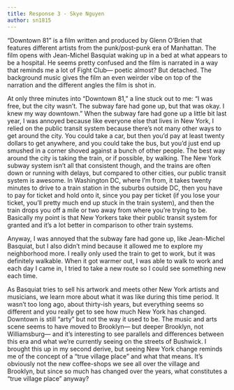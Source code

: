 ```yaml
---
title: Response 3 - Skye Nguyen
author: sn1815
---
```


“Downtown 81” is a film written and produced by Glenn O’Brien that features different artists from the punk/post-punk era of Manhattan. The film opens with Jean-Michel Basquiat waking up in a bed at what appears to be a hospital. He seems pretty confused and the film is narrated in a way that reminds me a lot of Fight Club— poetic almost? But detached. The background music gives the film an even weirder vibe on top of the narration and the different angles the film is shot in.

At only three minutes into “Downtown 81,” a line stuck out to me: “I was free, but the city wasn’t. The subway fare had gone up, but that was okay. I knew my way downtown.” When the subway fare had gone up a little bit last year, I was annoyed because like everyone else that lives in New York, I relied on the public transit system because there’s not many other ways to get around the city. You could take a car, but then you’d pay at least twenty dollars to get anywhere, and you could take the bus, but you’d just end up smushed in a corner shoved against a bunch of other people. The best way around the city is taking the train, or if possible, by walking. The New York subway system isn’t all that consistent though, and the trains are often down or running with delays, but compared to other cities, our public transit system is awesome. In Washington DC, where I’m from, it takes twenty minutes to drive to a train station in the suburbs outside DC, then you have to pay for ticket and hold onto it, since you pay per ticket (if you lose your ticket, you’ll pretty much end up stuck in the train system), and then the train drops you off a mile or two away from where you’re trying to be. Basically my point is that New Yorkers take their public transit system for granted and it’s a lot better in comparison to other train systems.

Anyway, I was annoyed that the subway fare had gone up, like Jean-Michel Basquiat, but I also didn’t mind because it allowed me to explore my neighborhood more. I really only used the train to get to work, but it was definitely walkable. When it got warmer out, I was able to walk to work and each day I came in, I tried to take a new route so I could see something new each time.

As Basquiat tries to sell his artwork and meets other New York artists and musicians, we learn more about what it was like during this time period. It wasn’t too long ago, about thirty-ish years, but everything seems so different and you really get to see how much New York has changed. Downtown is still “arty” but not the way it used to be. The music and arts scene seems to have moved to Brooklyn— but deeper Brooklyn, not Williamsburg— and it’s interesting to see parallels and differences between this era and what we’re currently seeing on the streets of Bushwick. I brought this up in my second derive, but seeing New York change reminds me of the concept of a “true village place” and what that means. It’s obviously not the new coffee-shops we see all over the village and Brooklyn, but since so much has changed over the years, what constitutes a “true village place” anyway?
